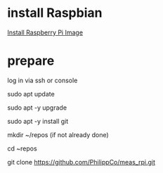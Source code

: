# install Raspbian

[Install Raspberry Pi Image](install_image.md)

# prepare

log in via ssh or console

  sudo apt update
  
  sudo apt -y upgrade


  sudo apt -y install git
  
  
  mkdir ~/repos (if not already done)
  
  cd ~repos
  
  git clone https://github.com/PhilippCo/meas_rpi.git
  
  

